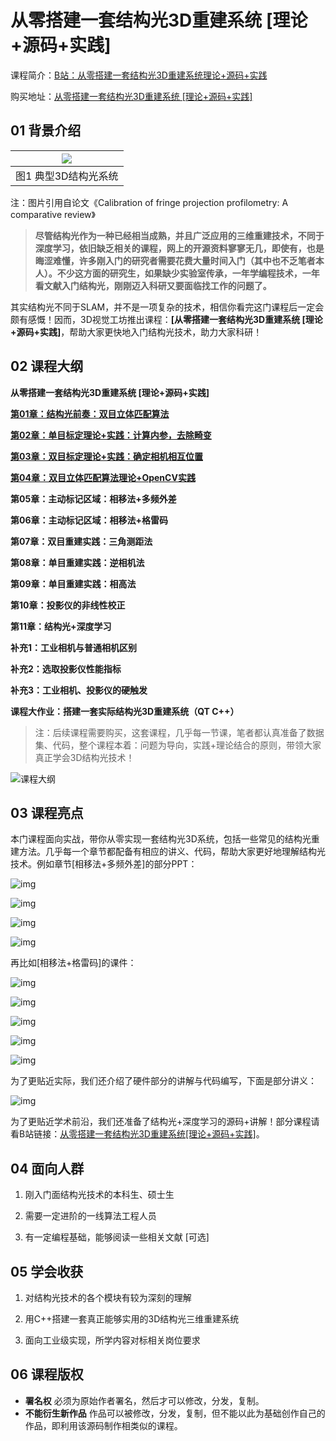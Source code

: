 # 从零搭建一套结构光3D重建系统 [理论+源码+实践]

课程简介：[B站：从零搭建一套结构光3D重建系统理论+源码+实践](https://www.bilibili.com/video/BV1V64y1h7LW/)

购买地址：[从零搭建一套结构光3D重建系统 [理论+源码+实践]](https://app0s6nfqrg6303.h5.xiaoeknow.com/v1/goods/goods_detail/p_615ee615e4b0b558b93701f7?type=3)






## 01 背景介绍

| ![](imgs/image-1.png) |
| :-------------------: |
| 图1 典型3D结构光系统  |

注：图片引用自论文《Calibration of fringe projection profilometry: A comparative review》

> **尽管结构光作为一种已经相当成熟，并且广泛应用的三维重建技术，不同于深度学习，依旧缺乏相关的课程，网上的开源资料寥寥无几，即使有，也是晦涩难懂，许多刚入门的研究者需要花费大量时间入门（其中也不乏笔者本人）。不少这方面的研究生，如果缺少实验室传承，一年学编程技术，一年看文献入门结构光，刚刚迈入科研又要面临找工作的问题了。**

其实结构光不同于SLAM，并不是一项复杂的技术，相信你看完这门课程后一定会颇有感慨！因而，3D视觉工坊推出课程：**[从零搭建一套结构光3D重建系统 [理论+源码+实践]**，帮助大家更快地入门结构光技术，助力大家科研！

## 02 课程大纲

**从零搭建一套结构光3D重建系统 [理论+源码+实践]** 

[**第01章：结构光前奏：双目立体匹配算法**](https://www.bilibili.com/video/BV1V64y1h7LW/)

[**第02章：单目标定理论+实践：计算内参，去除畸变**](https://www.bilibili.com/video/BV1V64y1h7LW?p=2)

[**第03章：双目标定理论+实践：确定相机相互位置**](https://www.bilibili.com/video/BV1V64y1h7LW?p=4)

[**第04章：双目立体匹配算法理论+OpenCV实践**](https://www.bilibili.com/video/BV1V64y1h7LW?p=7)

**第05章：主动标记区域：相移法+多频外差**

**第06章：主动标记区域：相移法+格雷码**

**第07章：双目重建实践：三角测距法**

**第08章：单目重建实践：逆相机法**

**第09章：单目重建实践：相高法**

**第10章：投影仪的非线性校正**

**第11章：结构光+深度学习**

**补充1：工业相机与普通相机区别**

**补充2：选取投影仪性能指标**

**补充3：工业相机、投影仪的硬触发**

**课程大作业：搭建一套实际结构光3D重建系统（QT C++）**

> 注：后续课程需要购买，这套课程，几乎每一节课，笔者都认真准备了数据集、代码，整个课程本着：问题为导向，实践+理论结合的原则，带领大家真正学会3D结构光技术！

![课程大纲](imgs/课程大纲.jpg)

## 03 课程亮点

本门课程面向实战，带你从零实现一套结构光3D系统，包括一些常见的结构光重建方法。几乎每一个章节都配备有相应的讲义、代码，帮助大家更好地理解结构光技术。例如章节[相移法+多频外差]的部分PPT：

![img](imgs/clip_image003.jpg)

![img](imgs/clip_image005.jpg)

![img](imgs/clip_image007.jpg)

![img](imgs/clip_image009.jpg)

再比如[相移法+格雷码]的课件：

![img](imgs/clip_image011.jpg)

![img](imgs/clip_image013.jpg)

![img](imgs/clip_image015.jpg)

![img](imgs/clip_image017.jpg)

![img](imgs/clip_image019.jpg)

为了更贴近实际，我们还介绍了硬件部分的讲解与代码编写，下面是部分讲义：

![img](imgs/clip_image021.jpg)

为了更贴近学术前沿，我们还准备了结构光+深度学习的源码+讲解！部分课程请看B站链接：[从零搭建一套结构光3D重建系统[理论+源码+实践]](https://www.bilibili.com/video/BV1V64y1h7LW/)。

## 04 面向人群

1. 刚入门面结构光技术的本科生、硕士生

2. 需要一定进阶的一线算法工程人员

3. 有一定编程基础，能够阅读一些相关文献 [可选]

## 05 学会收获

1. 对结构光技术的各个模块有较为深刻的理解

2. 用C++搭建一套真正能够实用的3D结构光三维重建系统

3. 面向工业级实现，所学内容对标相关岗位要求

## 06 课程版权

- **署名权**
  必须为原始作者署名，然后才可以修改，分发，复制。
- **不能衍生新作品**
  作品可以被修改，分发，复制，但不能以此为基础创作自己的作品，即利用该源码制作相类似的课程。

